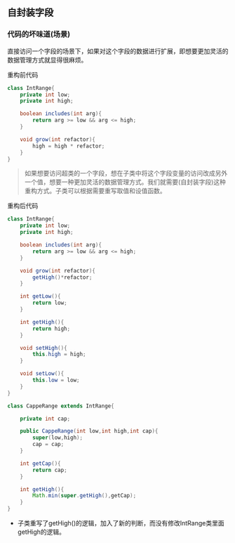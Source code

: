 ## 自封装字段

### 代码的坏味道(场景)
直接访问一个字段的场景下，如果对这个字段的数据进行扩展，即想要更加灵活的数据管理方式就显得很麻烦。

重构前代码
```java
class IntRange{
    private int low;
    private int high;

    boolean includes(int arg){
        return arg >= low && arg <= high;
    }

    void grow(int refactor){
        high = high * refactor;
    }
}
```

> 如果想要访问超类的一个字段，想在子类中将这个字段变量的访问改成另外一个值，想要一种更加灵活的数据管理方式。我们就需要(自封装字段)这种重构方式。子类可以根据需要重写取值和设值函数。

重构后代码
```java
class IntRange{
    private int low;
    private int high;

    boolean includes(int arg){
        return arg >= low && arg <= high;
    }

    void grow(int refactor){
        getHigh()*refactor;
    }

    int getLow(){
        return low;
    }

    int getHigh(){
        return high;
    }

    void setHigh(){
        this.high = high;
    }

    void setLow(){
        this.low = low;
    }
}
```

```java
class CappeRange extends IntRange{

    private int cap;

    public CappeRange(int low,int high,int cap){
        super(low,high);
        cap = cap;
    }

    int getCap(){
        return cap;
    }

    int getHigh(){
        Math.min(super.getHigh(),getCap);
    }
}
```

+ 子类重写了getHigh()的逻辑，加入了新的判断，而没有修改IntRange类里面getHigh的逻辑。

